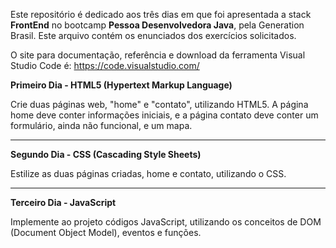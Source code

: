 Este repositório é dedicado aos três dias em que foi apresentada a stack **FrontEnd** no bootcamp **Pessoa Desenvolvedora Java**, pela Generation Brasil. Este arquivo contém os enunciados dos exercícios solicitados.

O site para documentação, referência e download da ferramenta Visual Studio Code é: https://code.visualstudio.com/


**Primeiro Dia - HTML5 (Hypertext Markup Language)**

Crie duas páginas web, "home" e "contato", utilizando HTML5. A página home deve conter informações iniciais, e a página contato deve conter um formulário, ainda não funcional, e um mapa.

----------------------------------------------------------------------------------------------------------
**Segundo Dia - CSS (Cascading Style Sheets)**

Estilize as duas páginas criadas, home e contato, utilizando o CSS.

---------------------------------------------------------------------------------------------------------
**Terceiro Dia - JavaScript**

 Implemente ao projeto códigos JavaScript, utilizando os conceitos de DOM (Document Object Model), eventos e funções.
 
